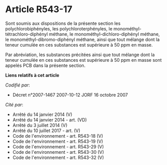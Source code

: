 # Article R543-17

Sont soumis aux dispositions de la présente section les polychlorobiphényles, les polychloroterphényles, le monométhyl-
tétrachloro-diphényl méthane, le monométhyl-dichloro-diphényl méthane, le monométhyl-dibromo-diphényl méthane, ainsi que tout
mélange dont la teneur cumulée en ces substances est supérieure à 50 ppm en masse.

Par abréviation, les substances précitées ainsi que tout mélange dont la teneur cumulée en ces substances est supérieure à 50
ppm en masse sont appelés PCB dans la présente section.

**Liens relatifs à cet article**

_Codifié par_:

  - Décret n°2007-1467 2007-10-12 JORF 16 octobre 2007

_Cité par_:

  - Arrêté du 14 janvier 2014 (V)
  - Arrêté du 14 janvier 2014 - art. (VD)
  - Arrêté du 3 juillet 2014 (V)
  - Arrêté du 10 juillet 2017 - art. (V)
  - Code de l'environnement - art. R543-18 (V)
  - Code de l'environnement - art. R543-19 (V)
  - Code de l'environnement - art. R543-29 (V)
  - Code de l'environnement - art. R543-30 (V)
  - Code de l'environnement - art. R543-32 (V)
